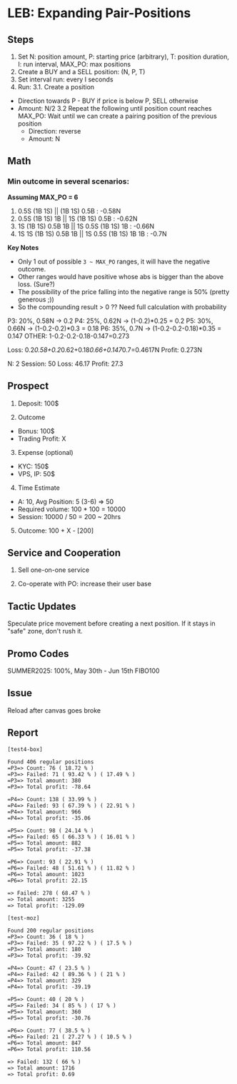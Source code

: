 # LEB: Expanding Pair-Positions

## Steps

1. Set N: position amount, P: starting price (arbitrary), T: position duration, I: run interval, MAX_PO: max positions
2. Create a BUY and a SELL position: (N, P, T)
3. Set interval run: every I seconds
4. Run:
3.1. Create a position
  - Direction towards P - BUY if price is below P, SELL otherwise
  - Amount: N/2
3.2 Repeat the following until position count reaches MAX_PO: 
    Wait until we can create a pairing position of the previous position
    - Direction: reverse
    - Amount: N

## Math

### Min outcome in several scenarios:

**Assuming MAX_PO = 6**

1. 0.5S (1B 1S) || (1B 1S) 0.5B : -0.58N
2. 0.5S (1B 1S) 1B || 1S (1B 1S) 0.5B : -0.62N
3. 1S (1B 1S) 0.5B 1B || 1S 0.5S (1B 1S) 1B : -0.66N
4. 1S 1S (1B 1S) 0.5B 1B || 1S 0.5S (1B 1S) 1B 1B : -0.7N

**Key Notes**

- Only 1 out of possible `3 ~ MAX_PO` ranges, it will have the negative outcome.
- Other ranges would have positive whose abs is bigger than the above loss. (Sure?)
- The possibility of the price falling into the negative range is 50% (pretty generous ;))
- So the compounding result > 0 ?? Need full calculation with probability

P3: 20%, 0.58N -> 0.2
P4: 25%, 0.62N -> (1-0.2)*0.25 = 0.2
P5: 30%, 0.66N -> (1-0.2-0.2)*0.3 = 0.18
P6: 35%, 0.7N -> (1-0.2-0.2-0.18)*0.35 = 0.147
OTHER: 1-0.2-0.2-0.18-0.147=0.273

Loss: 0.2*0.58+0.2*0.62+0.18*0.66+0.147*0.7=0.4617N
Profit: 0.273N

N: 2
Session: 50
Loss: 46.17
Profit: 27.3


## Prospect

1. Deposit: 100$

2. Outcome
- Bonus: 100$
- Trading Profit: X

3. Expense (optional)
- KYC: 150$
- VPS, IP: 50$

4. Time Estimate
- A: 10, Avg Position: 5 (3-6) => 50
- Required volume: 100 * 100 = 10000
- Session: 10000 / 50 = 200 ~ 20hrs

5. Outcome: 100 + X - [200]

## Service and Cooperation

1. Sell one-on-one service

2. Co-operate with PO: increase their user base

## Tactic Updates

Speculate price movement before creating a next position. If it stays in "safe" zone, don't rush it.

## Promo Codes

 SUMMER2025: 100%, May 30th - Jun 15th
 FIBO100


## Issue

Reload after canvas goes broke

## Report


```
[test4-box]

Found 406 regular positions
=P3=> Count: 76 ( 18.72 % )
=P3=> Failed: 71 ( 93.42 % ) ( 17.49 % )
=P3=> Total amount: 380
=P3=> Total profit: -78.64

=P4=> Count: 138 ( 33.99 % )
=P4=> Failed: 93 ( 67.39 % ) ( 22.91 % )
=P4=> Total amount: 966
=P4=> Total profit: -35.06

=P5=> Count: 98 ( 24.14 % )
=P5=> Failed: 65 ( 66.33 % ) ( 16.01 % )
=P5=> Total amount: 882
=P5=> Total profit: -37.38

=P6=> Count: 93 ( 22.91 % )
=P6=> Failed: 48 ( 51.61 % ) ( 11.82 % )
=P6=> Total amount: 1023
=P6=> Total profit: 22.15

=> Failed: 278 ( 68.47 % )
=> Total amount: 3255
=> Total profit: -129.09
```

```
[test-moz]

Found 200 regular positions
=P3=> Count: 36 ( 18 % )
=P3=> Failed: 35 ( 97.22 % ) ( 17.5 % )
=P3=> Total amount: 180
=P3=> Total profit: -39.92

=P4=> Count: 47 ( 23.5 % )
=P4=> Failed: 42 ( 89.36 % ) ( 21 % )
=P4=> Total amount: 329
=P4=> Total profit: -39.19

=P5=> Count: 40 ( 20 % )
=P5=> Failed: 34 ( 85 % ) ( 17 % )
=P5=> Total amount: 360
=P5=> Total profit: -30.76

=P6=> Count: 77 ( 38.5 % )
=P6=> Failed: 21 ( 27.27 % ) ( 10.5 % )
=P6=> Total amount: 847
=P6=> Total profit: 110.56

=> Failed: 132 ( 66 % )
=> Total amount: 1716
=> Total profit: 0.69
```